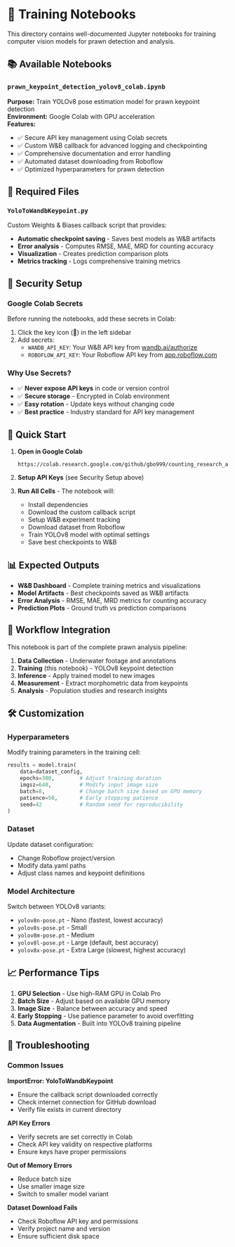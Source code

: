 # 🚀 Training Notebooks

This directory contains well-documented Jupyter notebooks for training computer vision models for prawn detection and analysis.

## 📚 Available Notebooks

### `prawn_keypoint_detection_yolov8_colab.ipynb`
**Purpose:** Train YOLOv8 pose estimation model for prawn keypoint detection  
**Environment:** Google Colab with GPU acceleration  
**Features:**
- ✅ Secure API key management using Colab secrets
- ✅ Custom W&B callback for advanced logging and checkpointing
- ✅ Comprehensive documentation and error handling
- ✅ Automated dataset downloading from Roboflow
- ✅ Optimized hyperparameters for prawn detection

## 🔧 Required Files

### `YoloToWandbKeypoint.py`
Custom Weights & Biases callback script that provides:
- **Automatic checkpoint saving** - Saves best models as W&B artifacts
- **Error analysis** - Computes RMSE, MAE, MRD for counting accuracy
- **Visualization** - Creates prediction comparison plots
- **Metrics tracking** - Logs comprehensive training metrics

## 🔐 Security Setup

### Google Colab Secrets
Before running the notebooks, add these secrets in Colab:

1. Click the key icon (🔑) in the left sidebar
2. Add secrets:
   - `WANDB_API_KEY`: Your W&B API key from [wandb.ai/authorize](https://wandb.ai/authorize)
   - `ROBOFLOW_API_KEY`: Your Roboflow API key from [app.roboflow.com](https://app.roboflow.com)

### Why Use Secrets?
- ✅ **Never expose API keys** in code or version control
- ✅ **Secure storage** - Encrypted in Colab environment
- ✅ **Easy rotation** - Update keys without changing code
- ✅ **Best practice** - Industry standard for API key management

## 🚀 Quick Start

1. **Open in Google Colab**
   ```
   https://colab.research.google.com/github/gbo999/counting_research_algorithms/blob/main/notebooks/training/prawn_keypoint_detection_yolov8_colab.ipynb
   ```

2. **Setup API Keys** (see Security Setup above)

3. **Run All Cells** - The notebook will:
   - Install dependencies
   - Download the custom callback script
   - Setup W&B experiment tracking
   - Download dataset from Roboflow
   - Train YOLOv8 model with optimal settings
   - Save best checkpoints to W&B

## 📊 Expected Outputs

- **W&B Dashboard** - Complete training metrics and visualizations
- **Model Artifacts** - Best checkpoints saved as W&B artifacts
- **Error Analysis** - RMSE, MAE, MRD metrics for counting accuracy
- **Prediction Plots** - Ground truth vs prediction comparisons

## 🔄 Workflow Integration

This notebook is part of the complete prawn analysis pipeline:
1. **Data Collection** - Underwater footage and annotations
2. **Training** (this notebook) - YOLOv8 keypoint detection
3. **Inference** - Apply trained model to new images
4. **Measurement** - Extract morphometric data from keypoints
5. **Analysis** - Population studies and research insights

## 🛠️ Customization

### Hyperparameters
Modify training parameters in the training cell:
```python
results = model.train(
    data=dataset_config,
    epochs=300,        # Adjust training duration
    imgsz=640,         # Modify input image size
    batch=8,           # Change batch size based on GPU memory
    patience=50,       # Early stopping patience
    seed=42            # Random seed for reproducibility
)
```

### Dataset
Update dataset configuration:
- Change Roboflow project/version
- Modify data.yaml paths
- Adjust class names and keypoint definitions

### Model Architecture
Switch between YOLOv8 variants:
- `yolov8n-pose.pt` - Nano (fastest, lowest accuracy)
- `yolov8s-pose.pt` - Small
- `yolov8m-pose.pt` - Medium
- `yolov8l-pose.pt` - Large (default, best accuracy)
- `yolov8x-pose.pt` - Extra Large (slowest, highest accuracy)

## 📈 Performance Tips

1. **GPU Selection** - Use high-RAM GPU in Colab Pro
2. **Batch Size** - Adjust based on available GPU memory
3. **Image Size** - Balance between accuracy and speed
4. **Early Stopping** - Use patience parameter to avoid overfitting
5. **Data Augmentation** - Built into YOLOv8 training pipeline

## 🐛 Troubleshooting

### Common Issues

**ImportError: YoloToWandbKeypoint**
- Ensure the callback script downloaded correctly
- Check internet connection for GitHub download
- Verify file exists in current directory

**API Key Errors**
- Verify secrets are set correctly in Colab
- Check API key validity on respective platforms
- Ensure keys have proper permissions

**Out of Memory Errors**
- Reduce batch size
- Use smaller image size
- Switch to smaller model variant

**Dataset Download Fails**
- Check Roboflow API key and permissions
- Verify project name and version
- Ensure sufficient disk space
